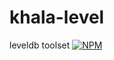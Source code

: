 # khala-level
leveldb toolset
[![NPM](https://nodei.co/npm/khala-level.png)](https://nodei.co/npm/khala-level/)
 
